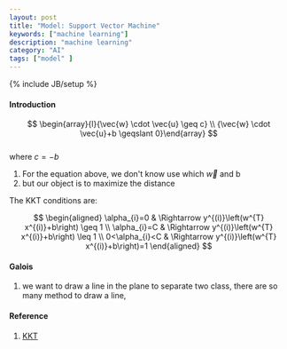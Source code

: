 ```yaml
---
layout: post
title: "Model: Support Vector Machine"
keywords: ["machine learning"]
description: "machine learning"
category: "AI"
tags: ["model" ]
---
```

{% include JB/setup %}


#### Introduction
$$
\begin{array}{l}{\vec{w} \cdot \vec{u} \geq c} \\ {\vec{w} \cdot \vec{u}+b
\geqslant 0}\end{array}
$$ <br />
where $c=-b$
1. For the equation above, we don't know use which $\vec{w}$ and b
2. but our object is to maximize the distance

The KKT conditions are:

$$
\begin{aligned} \alpha_{i}=0 & \Rightarrow y^{(i)}\left(w^{T} x^{(i)}+b\right) \geq 1 \\ \alpha_{i}=C & \Rightarrow y^{(i)}\left(w^{T} x^{(i)}+b\right) \leq 1 \\ 0<\alpha_{i}<C & \Rightarrow y^{(i)}\left(w^{T} x^{(i)}+b\right)=1 \end{aligned}
$$


#### Galois
1. we want to draw a line in the plane to separate two class, there are so many
   method to draw a line,

#### Reference
1. [KKT](http://www.csc.kth.se/utbildning/kth/kurser/DD3364/Lectures/KKT.pdf)

